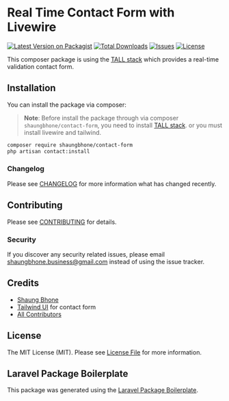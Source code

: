 # Real Time Contact Form with Livewire

[![Latest Version on Packagist](https://img.shields.io/packagist/v/shaungbhone/contact-form.svg?style=flat-square)](https://packagist.org/packages/shaungbhone/contact-form)
[![Total Downloads](https://img.shields.io/packagist/dt/shaungbhone/contact-form.svg?style=flat-square)](https://packagist.org/packages/shaungbhone/contact-form)
[![Issues](https://img.shields.io/github/issues/ShaungBhone/contact-form)](https://github.com/ShaungBhone/contact-form/issues)
[![License](https://img.shields.io/github/license/ShaungBhone/contact-form)](https://packagist.org/packages/shaungbhone/contact-form)

This composer package is using the [TALL stack](https://tallstack.dev) which provides a real-time validation contact form.

## Installation

You can install the package via composer:

> **Note**: Before install the package through via composer `shaungbhone/contact-form`, you need to install [TALL stack](https://tallstack.dev). or you must install livewire and tailwind.

```bash
composer require shaungbhone/contact-form
php artisan contact:install
```

### Changelog

Please see [CHANGELOG](CHANGELOG.md) for more information what has changed recently.

## Contributing

Please see [CONTRIBUTING](CONTRIBUTING.md) for details.

### Security

If you discover any security related issues, please email shaungbhone.business@gmail.com instead of using the issue tracker.

## Credits

- [Shaung Bhone](https://github.com/shaungbhone)
- [Tailwind UI](https://tailwindui.com) for contact form
- [All Contributors](../../contributors)

## License

The MIT License (MIT). Please see [License File](LICENSE.md) for more information.

## Laravel Package Boilerplate

This package was generated using the [Laravel Package Boilerplate](https://laravelpackageboilerplate.com).
